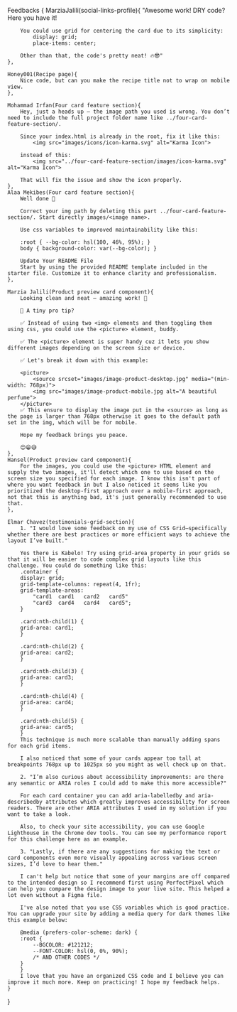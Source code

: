 



Feedbacks
{
    MarziaJalili(social-links-profile){ 
        "Awesome work!
        DRY code? Here you have it!

        You could use grid for centering the card due to its simplicity:
            display: grid;
            place-items: center;

        Other than that, the code's pretty neat! 🔥😎" 
    },
    
    Honey001(Recipe page){
        Nice code, but can you make the recipe title not to wrap on mobile view.
    },

    Mohammad Irfan(Four card feature section){
        Hey, just a heads up — the image path you used is wrong. You don’t need to include the full project folder name like ../four-card-feature-section/.

        Since your index.html is already in the root, fix it like this: 
            <img src="images/icons/icon-karma.svg" alt="Karma Icon">

        instead of this: 
            <img src="../four-card-feature-section/images/icon-karma.svg" alt="Karma Icon">

        That will fix the issue and show the icon properly.
    },
    Alaa Mekibes(Four card feature section){
        Well done 🎉

        Correct your img path by deleting this part ../four-card-feature-section/. Start directly images/<image name>.

        Use css variables to improved maintainability like this:

        :root { --bg-color: hsl(100, 46%, 95%); }
        body { background-color: var(--bg-color); }

        Update Your README File
        Start by using the provided README template included in the starter file. Customize it to enhance clarity and professionalism.
    },

    Marzia Jalili(Product preview card component){
        Looking clean and neat — amazing work! 🎉

        🌟 A tiny pro tip?

        ✅ Instead of using two <img> elements and then toggling them using css, you could use the <picture> element, buddy.

        ✅ The <picture> element is super handy cuz it lets you show different images depending on the screen size or device.

        ✅ Let's break it down with this example:

        <picture>
            <source srcset="images/image-product-desktop.jpg" media="(min-width: 768px)">
            <img src="images/image-product-mobile.jpg alt="A beautiful perfume">
        </picture>
        ✅ This ensure to display the image put in the <source> as long as the page is larger than 768px otherwise it goes to the default path set in the img, which will be for mobile.

        Hope my feedback brings you peace.

        😌😁😅
    },
    Hansel(Product preview card component){
        For the images, you could use the <picture> HTML element and supply the two images, it'll detect which one to use based on the screen size you specified for each image. I know this isn't part of where you want feedback in but I also noticed it seems like you prioritized the desktop-first approach over a mobile-first approach, not that this is anything bad, it's just generally recommended to use that.
    },

    Elmar Chavez(testimonials-grid-section){
        1. "I would love some feedback on my use of CSS Grid—specifically whether there are best practices or more efficient ways to achieve the layout I’ve built."

        Yes there is Kabelo! Try using grid-area property in your grids so that it will be easier to code complex grid layouts like this challenge. You could do something like this:
        .container {
        display: grid;
        grid-template-columns: repeat(4, 1fr);
        grid-template-areas:
            "card1  card1   card2   card5"
            "card3  card4   card4   card5";
        }

        .card:nth-child(1) {
        grid-area: card1;
        }

        .card:nth-child(2) {
        grid-area: card2;
        }

        .card:nth-child(3) {
        grid-area: card3;
        }

        .card:nth-child(4) {
        grid-area: card4;
        }

        .card:nth-child(5) {
        grid-area: card5;
        }
        This technique is much more scalable than manually adding spans for each grid items.

        I also noticed that some of your cards appear too tall at breakpoints 768px up to 1025px so you might as well check up on that.

        2. "I’m also curious about accessibility improvements: are there any semantic or ARIA roles I could add to make this more accessible?"

        For each card container you can add aria-labelledby and aria-describedby attributes which greatly improves accessibility for screen readers. There are other ARIA attributes I used in my solution if you want to take a look.

        Also, to check your site accessibility, you can use Google Lighthouse in the Chrome dev tools. You can see my performance report for this challenge here as an example.

        3. "Lastly, if there are any suggestions for making the text or card components even more visually appealing across various screen sizes, I’d love to hear them."

        I can't help but notice that some of your margins are off compared to the intended design so I recommend first using PerfectPixel which can help you compare the design image to your live site. This helped a lot even without a Figma file.

        I've also noted that you use CSS variables which is good practice. You can upgrade your site by adding a media query for dark themes like this example below:

        @media (prefers-color-scheme: dark) {
        :root {
            --BGCOLOR: #121212;
            --FONT-COLOR: hsl(0, 0%, 90%);
            /* AND OTHER CODES */
        }
        }
        I love that you have an organized CSS code and I believe you can improve it much more. Keep on practicing! I hope my feedback helps.
    }




}
